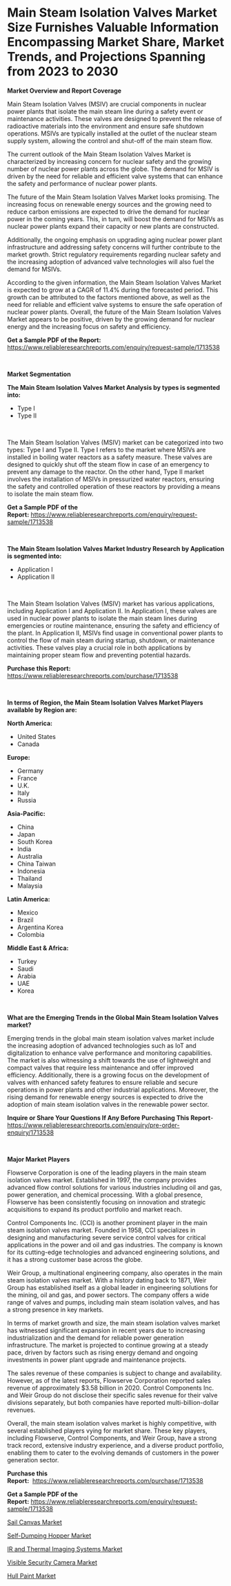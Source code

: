 <p><h1>Main Steam Isolation Valves Market Size Furnishes Valuable Information Encompassing Market Share, Market Trends, and Projections Spanning from 2023 to 2030</h1></p><p><strong>Market Overview and Report Coverage</strong></p>
<p><p>Main Steam Isolation Valves (MSIV) are crucial components in nuclear power plants that isolate the main steam line during a safety event or maintenance activities. These valves are designed to prevent the release of radioactive materials into the environment and ensure safe shutdown operations. MSIVs are typically installed at the outlet of the nuclear steam supply system, allowing the control and shut-off of the main steam flow.</p><p>The current outlook of the Main Steam Isolation Valves Market is characterized by increasing concern for nuclear safety and the growing number of nuclear power plants across the globe. The demand for MSIV is driven by the need for reliable and efficient valve systems that can enhance the safety and performance of nuclear power plants.</p><p>The future of the Main Steam Isolation Valves Market looks promising. The increasing focus on renewable energy sources and the growing need to reduce carbon emissions are expected to drive the demand for nuclear power in the coming years. This, in turn, will boost the demand for MSIVs as nuclear power plants expand their capacity or new plants are constructed.</p><p>Additionally, the ongoing emphasis on upgrading aging nuclear power plant infrastructure and addressing safety concerns will further contribute to the market growth. Strict regulatory requirements regarding nuclear safety and the increasing adoption of advanced valve technologies will also fuel the demand for MSIVs.</p><p>According to the given information, the Main Steam Isolation Valves Market is expected to grow at a CAGR of 11.4% during the forecasted period. This growth can be attributed to the factors mentioned above, as well as the need for reliable and efficient valve systems to ensure the safe operation of nuclear power plants. Overall, the future of the Main Steam Isolation Valves Market appears to be positive, driven by the growing demand for nuclear energy and the increasing focus on safety and efficiency.</p></p>
<p><strong>Get a Sample PDF of the Report:</strong> <a href="https://www.reliableresearchreports.com/enquiry/request-sample/1713538">https://www.reliableresearchreports.com/enquiry/request-sample/1713538</a></p>
<p>&nbsp;</p>
<p><strong>Market Segmentation</strong></p>
<p><strong>The Main Steam Isolation Valves Market Analysis by types is segmented into:</strong></p>
<p><ul><li>Type I</li><li>Type II</li></ul></p>
<p>&nbsp;</p>
<p><p>The Main Steam Isolation Valves (MSIV) market can be categorized into two types: Type I and Type II. Type I refers to the market where MSIVs are installed in boiling water reactors as a safety measure. These valves are designed to quickly shut off the steam flow in case of an emergency to prevent any damage to the reactor. On the other hand, Type II market involves the installation of MSIVs in pressurized water reactors, ensuring the safety and controlled operation of these reactors by providing a means to isolate the main steam flow.</p></p>
<p><strong>Get a Sample PDF of the Report:</strong>&nbsp;<a href="https://www.reliableresearchreports.com/enquiry/request-sample/1713538">https://www.reliableresearchreports.com/enquiry/request-sample/1713538</a></p>
<p>&nbsp;</p>
<p><strong>The Main Steam Isolation Valves Market Industry Research by Application is segmented into:</strong></p>
<p><ul><li>Application I</li><li>Application II</li></ul></p>
<p>&nbsp;</p>
<p><p>The Main Steam Isolation Valves (MSIV) market has various applications, including Application I and Application II. In Application I, these valves are used in nuclear power plants to isolate the main steam lines during emergencies or routine maintenance, ensuring the safety and efficiency of the plant. In Application II, MSIVs find usage in conventional power plants to control the flow of main steam during startup, shutdown, or maintenance activities. These valves play a crucial role in both applications by maintaining proper steam flow and preventing potential hazards.</p></p>
<p><strong>Purchase this Report:</strong>&nbsp; <a href="https://www.reliableresearchreports.com/purchase/1713538">https://www.reliableresearchreports.com/purchase/1713538</a></p>
<p>&nbsp;</p>
<p><strong>In terms of Region, the Main Steam Isolation Valves Market Players available by Region are:</strong></p>
<p>
    <p> <strong> North America: </strong>
        <ul>
            <li>United States</li>
            <li>Canada</li>
        </ul>
        </p> 
    <p> <strong> Europe: </strong>
        <ul>
            <li>Germany</li>
            <li>France</li>
            <li>U.K.</li>
            <li>Italy</li>
            <li>Russia</li>
        </ul>
        </p> 
    <p> <strong> Asia-Pacific: </strong>
        <ul>
            <li>China</li>
            <li>Japan</li>
            <li>South Korea</li>
            <li>India</li>
            <li>Australia</li>
            <li>China Taiwan</li>
            <li>Indonesia</li>
            <li>Thailand</li>
            <li>Malaysia</li>
        </ul>
        </p> 
    <p> <strong> Latin America: </strong>
        <ul>
            <li>Mexico</li>
            <li>Brazil</li>
            <li>Argentina Korea</li>
            <li>Colombia</li>
        </ul>
        </p> 
    <p> <strong> Middle East & Africa: </strong>
        <ul>
            <li>Turkey</li>
            <li>Saudi</li>
            <li>Arabia</li>
            <li>UAE</li>
            <li>Korea</li>
        </ul>
    </p>
    </p>
<p>&nbsp;</p>
<p><strong>What are the Emerging Trends in the Global Main Steam Isolation Valves market?</strong></p>
<p><p>Emerging trends in the global main steam isolation valves market include the increasing adoption of advanced technologies such as IoT and digitalization to enhance valve performance and monitoring capabilities. The market is also witnessing a shift towards the use of lightweight and compact valves that require less maintenance and offer improved efficiency. Additionally, there is a growing focus on the development of valves with enhanced safety features to ensure reliable and secure operations in power plants and other industrial applications. Moreover, the rising demand for renewable energy sources is expected to drive the adoption of main steam isolation valves in the renewable power sector.</p></p>
<p><strong>Inquire or Share Your Questions If Any Before Purchasing This Report</strong>- <a href="https://www.reliableresearchreports.com/enquiry/pre-order-enquiry/1713538">https://www.reliableresearchreports.com/enquiry/pre-order-enquiry/1713538</a></p>
<p>&nbsp;</p>
<p><strong>Major Market Players</strong></p>
<p><p>Flowserve Corporation is one of the leading players in the main steam isolation valves market. Established in 1997, the company provides advanced flow control solutions for various industries including oil and gas, power generation, and chemical processing. With a global presence, Flowserve has been consistently focusing on innovation and strategic acquisitions to expand its product portfolio and market reach.</p><p>Control Components Inc. (CCI) is another prominent player in the main steam isolation valves market. Founded in 1958, CCI specializes in designing and manufacturing severe service control valves for critical applications in the power and oil and gas industries. The company is known for its cutting-edge technologies and advanced engineering solutions, and it has a strong customer base across the globe.</p><p>Weir Group, a multinational engineering company, also operates in the main steam isolation valves market. With a history dating back to 1871, Weir Group has established itself as a global leader in engineering solutions for the mining, oil and gas, and power sectors. The company offers a wide range of valves and pumps, including main steam isolation valves, and has a strong presence in key markets.</p><p>In terms of market growth and size, the main steam isolation valves market has witnessed significant expansion in recent years due to increasing industrialization and the demand for reliable power generation infrastructure. The market is projected to continue growing at a steady pace, driven by factors such as rising energy demand and ongoing investments in power plant upgrade and maintenance projects.</p><p>The sales revenue of these companies is subject to change and availability. However, as of the latest reports, Flowserve Corporation reported sales revenue of approximately $3.58 billion in 2020. Control Components Inc. and Weir Group do not disclose their specific sales revenue for their valve divisions separately, but both companies have reported multi-billion-dollar revenues.</p><p>Overall, the main steam isolation valves market is highly competitive, with several established players vying for market share. These key players, including Flowserve, Control Components, and Weir Group, have a strong track record, extensive industry experience, and a diverse product portfolio, enabling them to cater to the evolving demands of customers in the power generation sector.</p></p>
<p><strong>Purchase this Report:</strong>&nbsp;&nbsp;<a href="https://www.reliableresearchreports.com/purchase/1713538">https://www.reliableresearchreports.com/purchase/1713538</a></p>
<p></p>
<p><strong>Get a Sample PDF of the Report:</strong>&nbsp;<a href="https://www.reliableresearchreports.com/enquiry/request-sample/1713538">https://www.reliableresearchreports.com/enquiry/request-sample/1713538</a></p>
<p><p><a href="https://www.linkedin.com/pulse/sail-canvas-market-research-report-unlocks-analysis-financial-rw9hc/">Sail Canvas Market</a></p><p><a href="https://medium.com/@alanwatkins6h/decoding-self-dumping-hopper-market-metrics-market-share-trends-and-growth-patterns-9fa0b93eb1a3">Self-Dumping Hopper Market</a></p><p><a href="https://github.com/JameTravis/Market-Research-Report-List-2/blob/main/ir-and-thermal-imaging-systems-market.md">IR and Thermal Imaging Systems Market</a></p><p><a href="https://github.com/RichRobinson5/Market-Research-Report-List-2/blob/main/visible-security-camera-market.md">Visible Security Camera Market</a></p><p><a href="https://www.linkedin.com/pulse/hull-paint-market-size-share-amp-trends-analysis-report-plhpc/">Hull Paint Market</a></p></p>
